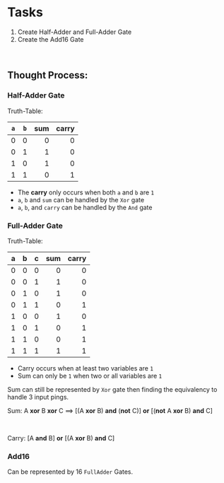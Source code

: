 # Tasks 

1. Create Half-Adder and Full-Adder Gate 
2. Create the Add16 Gate

<br> 

## Thought Process: 

### Half-Adder Gate

Truth-Table: 


| `a` | `b` | sum | carry | 
|:---:|:---:|----:|------:|
|  0  |  0  |  0  |  0    |
|  0  |  1  |  1  |  0    | 
|  1  |  0  |  1  |  0    | 
|  1  |  1  |  0  |  1    | 

- The **carry** only occurs when both `a` and `b` are `1` 
- `a`, `b` and `sum` can be handled by the `Xor` gate 
- `a`, `b`, and `carry` can be handled by the `And` gate

### Full-Adder Gate

Truth-Table: 

| a | b | c | sum | carry |
|:-:|:-:|:-:|----:|------:|
| 0 | 0 | 0 |   0 |     0 |
| 0 | 0 | 1 |   1 |     0 |
| 0 | 1 | 0 |   1 |     0 |
| 0 | 1 | 1 |   0 |     1 |
| 1 | 0 | 0 |   1 |     0 |
| 1 | 0 | 1 |   0 |     1 |
| 1 | 1 | 0 |   0 |     1 |
| 1 | 1 | 1 |   1 |     1 |

- Carry occurs when at least two variables are `1` 
- Sum can only be `1` when two or all variables are `1`  

Sum can still be represented by `Xor` gate then finding the equivalency to handle 3 input pings. 

Sum: A **xor** B **xor** C ==> [(A **xor** B) **and** (**not** C)] **or** [(**not** A **xor** B) **and** C]  

<br> 

Carry: [A **and** B] **or** [(A **xor** B) **and** C]

### Add16

Can be represented by 16 `FullAdder` Gates. 



